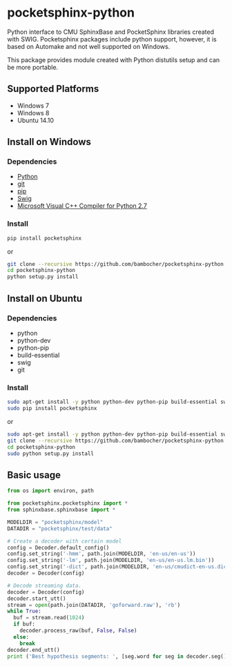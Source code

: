 pocketsphinx-python
===================

Python interface to CMU SphinxBase and PocketSphinx libraries created with SWIG.
Pocketsphinx packages include python support, however, it is based on Automake and
not well supported on Windows.

This package provides module created with Python distutils setup and can be more
portable.

Supported Platforms
-------------------

- Windows 7
- Windows 8
- Ubuntu 14.10

Install on Windows
------------------

### Dependencies

- [Python](https://www.python.org/downloads/)
- [git](http://git-scm.com/downloads)
- [pip](https://pypi.python.org/pypi/pip/)
- [Swig](http://www.swig.org/download.html)
- [Microsoft Visual C++ Compiler for Python 2.7](http://aka.ms/vcpython27)

### Install

```bash
pip install pocketsphinx
```

or

```bash
git clone --recursive https://github.com/bambocher/pocketsphinx-python
cd pocketsphinx-python
python setup.py install
```

Install on Ubuntu
-----------------

### Dependencies

- python
- python-dev
- python-pip
- build-essential
- swig
- git

### Install

```bash
sudo apt-get install -y python python-dev python-pip build-essential swig git
sudo pip install pocketsphinx
```

or

```bash
sudo apt-get install -y python python-dev python-pip build-essential swig git
git clone --recursive https://github.com/bambocher/pocketsphinx-python
cd pocketsphinx-python
sudo python setup.py install
```

Basic usage
-----------

```python
from os import environ, path

from pocketsphinx.pocketsphinx import *
from sphinxbase.sphinxbase import *

MODELDIR = "pocketsphinx/model"
DATADIR = "pocketsphinx/test/data"

# Create a decoder with certain model
config = Decoder.default_config()
config.set_string('-hmm', path.join(MODELDIR, 'en-us/en-us'))
config.set_string('-lm', path.join(MODELDIR, 'en-us/en-us.lm.bin'))
config.set_string('-dict', path.join(MODELDIR, 'en-us/cmudict-en-us.dict'))
decoder = Decoder(config)

# Decode streaming data.
decoder = Decoder(config)
decoder.start_utt()
stream = open(path.join(DATADIR, 'goforward.raw'), 'rb')
while True:
  buf = stream.read(1024)
  if buf:
    decoder.process_raw(buf, False, False)
  else:
    break
decoder.end_utt()
print ('Best hypothesis segments: ', [seg.word for seg in decoder.seg()])
```
